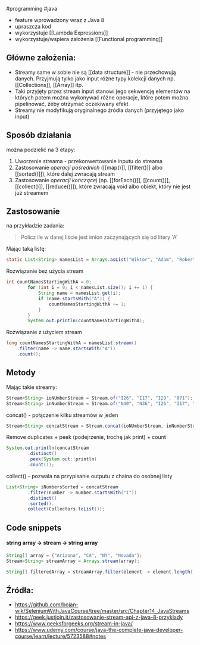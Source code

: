 #programming #java 

* feature wprowadzony wraz z Java 8
* upraszcza kod
* wykorzystuje [[Lambda Expressions]]
* wykorzystuje/wspiera założenia [[Functional programming]]

## Główne założenia:

* Streamy same w sobie nie są [[data structure]] - nie przechowują danych. Przyjmują tylko jako input różne typy kolekcji danych np. [[Collections]], [[Array]] itp.
* Taki przyjęty przez stream input stanowi jego sekwencję elementów na których potem można wykonywać różne operacje, które potem można pipelinować, żeby otrzymać oczekiwany efekt
* Streamy nie modyfikują oryginalnego źródła danych (przyjętego jako input)

## Sposób działania
można podzielić na 3 etapy:
1. Uworzenie streama - przekonwertowanie inputu do streama
2. Zastosowanie *operacji pośrednich* ([[map()]], [[filter()]] albo [[sorted()]]), które dalej zwracają stream
3. Zastosowanie *operacji kończącej* (np. [[forEach()]], [[count()]], [[collect()]], [[reduce()]]), które zwracają void albo obiekt, który nie jest już streamem

## Zastosowanie
na przykładzie zadania:
> Policz ile w danej liście jest imion zaczynających się od litery 'A'

Mając taką listę:
```Java
static List<String> namesList = Arrays.asList("Wiktor", "Adam", "Robert", "Aleks", "Arab");
```

Rozwiązanie bez użycia stream
```Java
int countNamesStartingWithA = 0;
        for (int i = 0; i < namesList.size(); i += 1) {
            String name = namesList.get(i);
            if (name.startsWith("A")) {
                countNamesStartingWithA += 1;
            }
        }
        System.out.println(countNamesStartingWithA);
```

Rozwiązanie z użyciem stream
```Java
long countNamesStartingWithA = namesList.stream()
	.filter(name -> name.startsWith("A"))
	.count();
```

## Metody

Mając takie streamy:
```java
Stream<String> ioNUmberStream = Stream.of("I26", "I17", "I29", "071");  
Stream<String> inNumberStream = Stream.of("N40", "N36", "I26", "I17", "I29", "071");
```

concat() - połączenie kilku streamów w jeden
```java
Stream<String> concatStream = Stream.concat(ioNUmberStream, inNumberStream);
```

Remove duplicates + peek (podejrzenie, trochę jak print) + count
```java
System.out.println(concatStream  
        .distinct()  
        .peek(System.out::println)  
        .count());
```

collect() - pozwala na przypisanie outputu z chaina do osobnej listy
```java
List<String> iNumbersSorted = concatStream  
        .filter(number -> number.startsWith("I"))  
        .distinct()  
        .sorted().  
        collect(Collectors.toList());
```

## Code snippets

#### string array -> stream -> string array
```java
String[] array = {"Arizona", "CA", "NY", "Nevada"};
Stream<String> streamArray = Arrays.stream(array);

String[] filteredArray = streamArray.filter(element -> element.length() <= 2).toArray(String[]::new);

```

## Źródła:
* https://github.com/bojan-wik/SeleniumWithJavaCourse/tree/master/src/Chapter14_JavaStreams
* https://geek.justjoin.it/zastosowanie-stream-api-z-java-8-przyklady
* https://www.geeksforgeeks.org/stream-in-java/
* https://www.udemy.com/course/java-the-complete-java-developer-course/learn/lecture/5723588#notes
